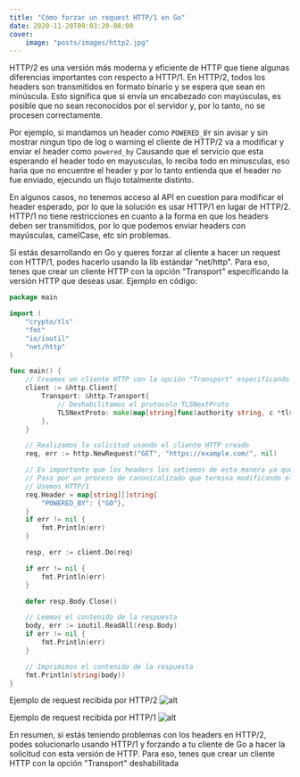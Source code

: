 ```yaml
---
title: "Cómo forzar un request HTTP/1 en Go"
date: 2020-11-20T09:03:20-08:00
cover:
    image: "posts/images/http2.jpg"
---
```


HTTP/2 es una versión más moderna y eficiente de HTTP que tiene algunas diferencias importantes con respecto a HTTP/1. En HTTP/2, todos los headers son transmitidos en formato binario y se espera que sean en minúscula. Esto significa que si envía un encabezado con mayúsculas, es posible que no sean reconocidos por el servidor y, por lo tanto, no se procesen correctamente.

Por ejemplo, si mandamos un header como `POWERED_BY` sin avisar y sin mostrar ningun tipo de log o warning el cliente de HTTP/2 va a modificar y enviar el header como `powered_by`
Causando que el servicio que esta esperando el header todo en mayusculas, lo reciba todo en minusculas, eso haria que no encuentre el header y por lo tanto entienda que el header no fue enviado, ejecundo un flujo totalmente distinto.

En algunos casos, no tenemos acceso al API en cuestion para modificar el header esperado, por lo que la solución es usar HTTP/1 en lugar de HTTP/2. HTTP/1 no tiene restricciones en cuanto a la forma en que los headers deben ser transmitidos, por lo que podemos enviar headers con mayúsculas, camelCase, etc sin problemas.

Si estás desarrollando en Go y queres forzar al cliente a hacer un request con HTTP/1, podes hacerlo usando la lib estándar "net/http". Para eso, tenes que crear un cliente HTTP con la opción "Transport" especificando la versión HTTP que deseas usar. Ejemplo en código:

```go
package main

import (
	"crypto/tls"
	"fmt"
	"io/ioutil"
	"net/http"
)

func main() {
	// Creamos un cliente HTTP con la opción "Transport" especificando que se desea usar HTTP/1
	client := &http.Client{
		Transport: &http.Transport{
			// Deshabilitamos el protocolo TLSNextProto
			TLSNextProto: make(map[string]func(authority string, c *tls.Conn) http.RoundTripper),
		},
	}

	// Realizamos la solicitud usando el cliente HTTP creado
	req, err := http.NewRequest("GET", "https://example.com/", nil)

	// Es importante que los headers los setiemos de esta manera ya que si usamos Add() o Set()
	// Pasa por un proceso de canonicalizado que termina modificando el header tambien por mas que
	// Usemos HTTP/1
	req.Header = map[string][]string{
		"POWERED_BY": {"GO"},
	}
	if err != nil {
		fmt.Println(err)
	}

	resp, err := client.Do(req)

	if err != nil {
		fmt.Println(err)
	}

	defer resp.Body.Close()

	// Leemos el contenido de la respuesta
	body, err := ioutil.ReadAll(resp.Body)
	if err != nil {
		fmt.Println(err)
	}

	// Imprimimos el contenido de la respuesta
	fmt.Println(string(body))
}

```

Ejemplo de request recibida por HTTP/2
![alt](https://photos.collectednotes.com/photos/565/8da434ac-8cf2-411f-a7ea-40590cb89d00?x-amz-acl=public-read&X-Amz-Expires=3600&X-Amz-Date=20230201T215513Z&X-Amz-Algorithm=AWS4-HMAC-SHA256&X-Amz-Credential=AKIA5W2WJOHUP7IHVD6I%2F20230201%2Fus-west-2%2Fs3%2Faws4_request&X-Amz-SignedHeaders=host&X-Amz-Signature=bf9cb168fd9651bee873bfa00eb73db02feb70b91b04291ed533790ae69f9c27)

Ejemplo de request recibida por HTTP/1
![alt](https://photos.collectednotes.com/photos/565/eed21591-8705-4dcf-917c-ad26c2e01eab?x-amz-acl=public-read&X-Amz-Expires=3600&X-Amz-Date=20230201T215616Z&X-Amz-Algorithm=AWS4-HMAC-SHA256&X-Amz-Credential=AKIA5W2WJOHUP7IHVD6I%2F20230201%2Fus-west-2%2Fs3%2Faws4_request&X-Amz-SignedHeaders=host&X-Amz-Signature=82d4de357ff164df17054e0659f14569909fa490d1784b1aed09f8b4845b8505)

En resumen, si estás teniendo problemas con los headers en HTTP/2, podes solucionarlo usando HTTP/1 y forzando a tu cliente de Go a hacer la solicitud con esta versión de HTTP. Para eso, tenes que crear un cliente HTTP con la opción "Transport" deshabilitada